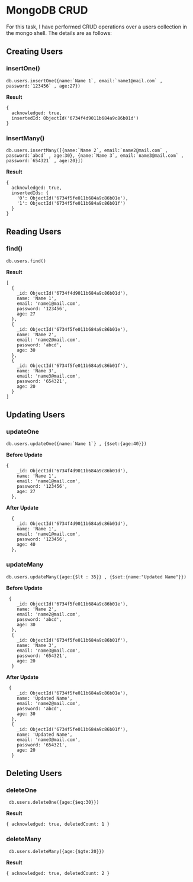 # MongoDB CRUD

For this task, I have performed CRUD operations over a users collection in the mongo shell. The details are as follows:



## Creating Users

### insertOne()

```
db.users.insertOne({name:`Name 1`, email:`name1@mail.com` , password:`123456` , age:27})
```

**Result**

```
{
  acknowledged: true,
  insertedId: ObjectId('6734f4d9011b684a9c86b01d')
}

```

### insertMany()

```
db.users.insertMany([{name:`Name 2`, email:`name2@mail.com` , password:`abcd` , age:30}, {name:`Name 3`, email:`name3@mail.com` , password:`654321` , age:20}])
```

**Result**

```
{
  acknowledged: true,
  insertedIds: {
    '0': ObjectId('6734f5fe011b684a9c86b01e'),
    '1': ObjectId('6734f5fe011b684a9c86b01f')
  }
}
```

##  Reading Users

### find()

```
db.users.find()
```

**Result**

```
[
  {
    _id: ObjectId('6734f4d9011b684a9c86b01d'),
    name: 'Name 1',
    email: 'name1@mail.com',
    password: '123456',
    age: 27
  },
  {
    _id: ObjectId('6734f5fe011b684a9c86b01e'),
    name: 'Name 2',
    email: 'name2@mail.com',
    password: 'abcd',
    age: 30
  },
  {
    _id: ObjectId('6734f5fe011b684a9c86b01f'),
    name: 'Name 3',
    email: 'name3@mail.com',
    password: '654321',
    age: 20
  }
]
```

## Updating Users

### updateOne

```
db.users.updateOne({name:`Name 1`} , {$set:{age:40}})
```

**Before Update**

```
{
    _id: ObjectId('6734f4d9011b684a9c86b01d'),
    name: 'Name 1',
    email: 'name1@mail.com',
    password: '123456',
    age: 27
  },
```

**After Update**

```
  {
    _id: ObjectId('6734f4d9011b684a9c86b01d'),
    name: 'Name 1',
    email: 'name1@mail.com',
    password: '123456',
    age: 40
  },
```

### updateMany

```
db.users.updateMany({age:{$lt : 35}} , {$set:{name:"Updated Name"}})
```

**Before Update**

```
 {
    _id: ObjectId('6734f5fe011b684a9c86b01e'),
    name: 'Name 2',
    email: 'name2@mail.com',
    password: 'abcd',
    age: 30
  },
  {
    _id: ObjectId('6734f5fe011b684a9c86b01f'),
    name: 'Name 3',
    email: 'name3@mail.com',
    password: '654321',
    age: 20
  }
```

**After Update**

```
 {
    _id: ObjectId('6734f5fe011b684a9c86b01e'),
    name: 'Updated Name',
    email: 'name2@mail.com',
    password: 'abcd',
    age: 30
  },
  {
    _id: ObjectId('6734f5fe011b684a9c86b01f'),
    name: 'Updated Name',
    email: 'name3@mail.com',
    password: '654321',
    age: 20
  }
```

## Deleting Users

### deleteOne

```
 db.users.deleteOne({age:{$eq:30}})
```

**Result**

```
{ acknowledged: true, deletedCount: 1 }
```

### deleteMany

```
 db.users.deleteMany({age:{$gte:20}})
```

**Result**

```
{ acknowledged: true, deletedCount: 2 }
```


